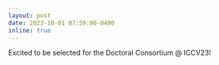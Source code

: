 ```yaml
---
layout: post
date: 2023-10-01 07:59:00-0400
inline: true
---
```


Excited to be selected for the Doctoral Consortium @ ICCV23! <br>
